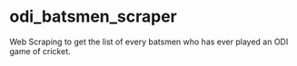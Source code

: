 # odi_batsmen_scraper
Web Scraping to get the list of every batsmen who has ever played an ODI game of cricket.
